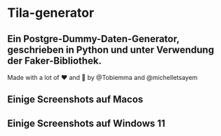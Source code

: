 # Tila-generator
## Ein Postgre-Dummy-Daten-Generator, geschrieben in Python und unter Verwendung der Faker-Bibliothek.

Made with a lot of ❤️ and 🍺 by @Tobiemma and @michelletsayem

## Einige Screenshots auf Macos



## Einige Screenshots auf Windows 11


